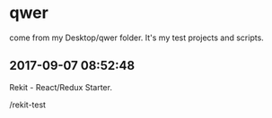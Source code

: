 # qwer
come from my Desktop/qwer folder. It's my test projects and scripts.

## 2017-09-07 08:52:48
Rekit - React/Redux Starter.

/rekit-test